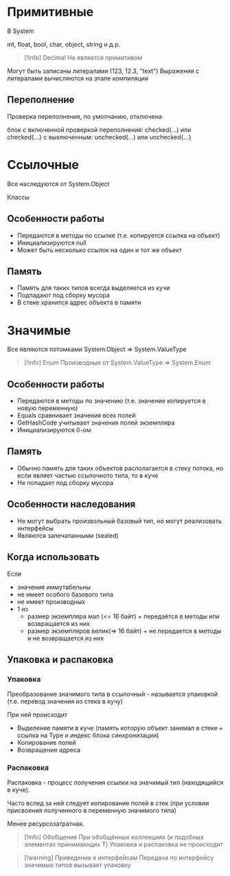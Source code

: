 # Примитивные

В System

int, float, bool, char, object, string и д.р.

>[!Info] Decimal
>Не является примитивом

Могут быть записаны литералами (123, 12.3, "text")
Выражения с литералами вычисляются на этапе компиляции

## Переполнение

Проверка переполнения, по умолчанию, отключена

блок с включенной проверкой переполнения: checked(...) или checked{...}
с выключенным: unchecked(...) или unchecked{...}

# Ссылочные

Все наследуются от System.Object

Классы

## Особенности работы 

- Передаются в методы по ссылке (т.е. копируется ссылка на объект)
- Инициализируются null
- Может быть несколько ссылок на один и тот же объект

## Память

- Память для таких типов всегда выделяется из кучи
- Подпадают под сборку мусора
- В стеке хранится адрес объекта в памяти
# Значимые

Все являются потомками System.Object => System.ValueType

> [!info] Enum
> Производные от System.ValueType => System.Enum

## Особенности работы

- Передаются в методы по значению (т.е. значение копируется в новую переменную)
- Equals сравнивает значения всех полей
- GetHashCode учитывает значения полей экземпляра
- Инициализируются 0-ом

## Память

- Обычно память для таких объектов располагается в стеку потока, но если являет частью ссылочното типа, то в куче
- Не попадает под сборку мусора

## Особенности наследования

- Не могут выбрать произвольный базовый тип, но могут реализовать интерфейсы
- Являются запечатанными (sealed) 



## Когда использовать

Если
- значения иммутабельны
- не имеет особого базового типа
- не имеет производных
- 1 из 
	- размер экземпляра мал (<= 16 байт) + передаётся в методы или возвращается из них
	- размер экземпляров велик(=> 16 байт) + не передается в методы и не возвращается из них 



## Упаковка и распаковка

### Упаковка

Преобразование значимого типа в ссылочный - называется упаковкой
(т.е. перевод значения из стека в кучу)

При ней происходит
- Выделение памяти в куче (память которую объект занимал в стеке + ссылка на Type и индекс блока синхронизации)
- Копирование полей
- Возвращение адреса

### Распаковка

Распаковка - процесс получения ссылки на значимый тип (находящийся в куче).

Часто вслед за ней следует копирование полей в стек
(при условии присвоения полученного в переменную значимого типа)

Менее ресурсозатратная.

> [!info] Обобщения
> При обобщённых коллекциях (и подобных элементах принимающих T)
> Упаковка и распаковка не происходит

> [!warning] Приведение к интерфейсам
> Передача по интерфейсу значимых типов вызывает упаковку

